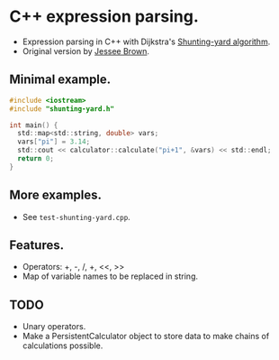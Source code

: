 # C++ expression parsing.
 + Expression parsing in C++ with Dijkstra's
   [Shunting-yard algorithm](http://en.wikipedia.org/wiki/Shunting-yard_algorithm).
 + Original version by
   [Jessee Brown](http://www.daniweb.com/software-development/cpp/code/427500/calculator-using-shunting-yard-algorithm).

## Minimal example.
```C
#include <iostream>
#include "shunting-yard.h"

int main() {
  std::map<std::string, double> vars;
  vars["pi"] = 3.14;
  std::cout << calculator::calculate("pi+1", &vars) << std::endl;
  return 0;
}
```

## More examples.
 + See `test-shunting-yard.cpp`.

## Features.
 + Operators: +, -, /, +, <<, >>
 + Map of variable names to be replaced in string.

## TODO
 + Unary operators.
 + Make a PersistentCalculator object to store data
   to make chains of calculations possible.
